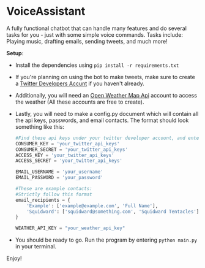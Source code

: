 # VoiceAssistant
 A fully functional chatbot that can handle many features and do several tasks for you - just with some simple voice commands. Tasks include: Playing music, drafting emails, sending tweets, and much more!

 **Setup**:

 - Install the dependencies using `pip install -r requirements.txt`
 - If you're planning on using the bot to make tweets, make sure to create a [Twitter Developers Accunt](https://https://developer.twitter.com/en) if you haven't already. 
 - Additionally, you will need an [Open Weather Map Api](https://openweathermap.org) account to access the weather (All these accounts are free to create).
 - Lastly, you will need to make a config.py document which will contain all the api keys, passwords, and email contacts. The format should look something like this:

    ```python
    #Find these api keys under your twitter developer account, and enter the values here:
    CONSUMER_KEY = 'your_twitter_api_keys'
    CONSUMER_SECRET = 'your_twitter_api_keys'
    ACCESS_KEY = 'your_twitter_api_keys'
    ACCESS_SECRET = 'your_twitter_api_keys'

    EMAIL_USERNAME = 'your_username'
    EMAIL_PASSWORD = 'your_password'

    #These are example contacts:
    #Strictly follow this format
    email_recipients = {
        'Example': ['example@example.com', 'Full Name'],
        'Squidward': ['squidward@something.com', 'Squidward Tentacles'],
    }

    WEATHER_API_KEY = "your_weather_api_key"
    ```
- You should be ready to go. Run the program by entering `python main.py` in your terminal.

Enjoy!

